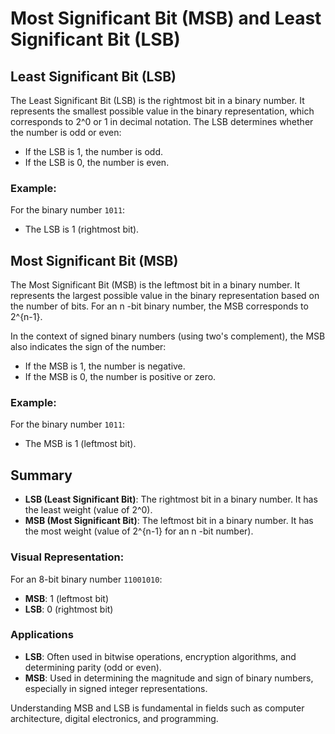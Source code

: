 # Most Significant Bit (MSB) and Least Significant Bit (LSB)

## Least Significant Bit (LSB)
The Least Significant Bit (LSB) is the rightmost bit in a binary number. It represents the smallest possible value in the binary representation, which corresponds to 2^0 or 1 in decimal notation. The LSB determines whether the number is odd or even:
- If the LSB is 1, the number is odd.
- If the LSB is 0, the number is even.

### Example:
For the binary number `1011`:
- The LSB is 1 (rightmost bit).

## Most Significant Bit (MSB)
The Most Significant Bit (MSB) is the leftmost bit in a binary number. It represents the largest possible value in the binary representation based on the number of bits. For an  n -bit binary number, the MSB corresponds to 2^{n-1}.

In the context of signed binary numbers (using two's complement), the MSB also indicates the sign of the number:
- If the MSB is 1, the number is negative.
- If the MSB is 0, the number is positive or zero.

### Example:
For the binary number `1011`:
- The MSB is 1 (leftmost bit).

## Summary
- **LSB (Least Significant Bit)**: The rightmost bit in a binary number. It has the least weight (value of 2^0).
- **MSB (Most Significant Bit)**: The leftmost bit in a binary number. It has the most weight (value of 2^{n-1} for an  n -bit number).

### Visual Representation:
For an 8-bit binary number `11001010`:
- **MSB**: 1 (leftmost bit)
- **LSB**: 0 (rightmost bit)


### Applications
- **LSB**: Often used in bitwise operations, encryption algorithms, and determining parity (odd or even).
- **MSB**: Used in determining the magnitude and sign of binary numbers, especially in signed integer representations.

Understanding MSB and LSB is fundamental in fields such as computer architecture, digital electronics, and programming.
